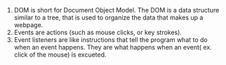 1. DOM is short for Document Object Model. The DOM is a data structure similar to a tree, that is used to organize the data that makes up a webpage.
2. Events are actions (such as mouse clicks, or key strokes). 
3. Event listeners are like instructions that tell the program what to do when an event happens. They are what happens when an event( ex. click of the mouse) is excueted.